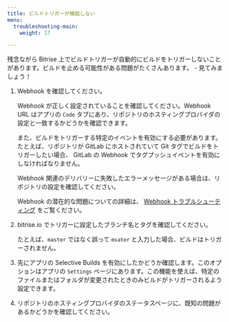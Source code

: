 ```yaml
---
title: ビルドトリガーが機能しない
menu:
  troubleshooting-main:
    weight: 17

---
```

残念ながら Bitrise 上でビルドトリガーが自動的にビルドをトリガーしないことがあります。ビルドを止める可能性がある問題がたくさんあります。 - 見てみましょう！

1. Webhook を確認してください。

    Webhook が正しく設定されていることを確認してください。Webhook URL はアプリの `Code` タブにあり、リポジトリのホスティングプロバイダの設定と一致するかどうかを確認できます。

    また、ビルドをトリガーする特定のイベントを有効にする必要があります。たとえば、リポジトリが GitLab にホストされていて Git タグでビルドをトリガーしたい場合、 GitLab の Webhook でタグプッシュイベントを有効にしなければなりません。

    Webhook 関連のデリバリーに失敗したエラーメッセージがある場合は、リポジトリの設定を確認してください。

    Webhook の潜在的な問題についての詳細は、 [Webhook トラブルシューティング](/webhooks/troubleshooting) をご覧ください。

1. bitrise.io でトリガーに設定したブランチ名とタグを確認してください。

    たとえば、`master` ではなく誤って `msater` と入力した場合、ビルドはトリガーされません。

1. 先にアプリの Selective Builds を有効にしたかどうか確認します。このオプションはアプリの `Settings` ページにあります。この機能を使えば、特定のファイルまたはフォルダが変更されたときのみビルドがトリガーされるよう設定できます。

1. リポジトリのホスティングプロバイダのステータスページに、既知の問題があるかどうかを確認してください。